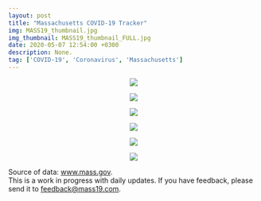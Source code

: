 ```yaml
---
layout: post
title: "Massachusetts COVID-19 Tracker"
img: MASS19_thumbnail.jpg
img_thumbnail: MASS19_thumbnail_FULL.jpg
date: 2020-05-07 12:54:00 +0300
description: None. 
tag: ['COVID-19', 'Coronavirus', 'Massachusetts']
---
```



























<p align="center">
    <img src="https://sdamolini.github.io/assets/img/MASS19/output_7_0.png" style="max-width:840px;">
</p>















<p align="center">
    <img src="https://sdamolini.github.io/assets/img/MASS19/output_9_0.png" style="max-width:840px;">
</p>

















<p align="center">
    <img src="https://sdamolini.github.io/assets/img/MASS19/output_12_0.png" style="max-width:840px;">
</p>















<p align="center">
    <img src="https://sdamolini.github.io/assets/img/MASS19/output_14_0.png" style="max-width:840px;">
</p>























<p align="center">
    <img src="https://sdamolini.github.io/assets/img/MASS19/output_17_0.png" style="max-width:840px;">
</p>





<p align="center">
    <img src="https://sdamolini.github.io/assets/img/MASS19/output_18_0.png" style="max-width:840px;">
</p>


Source of data: <a href="https://www.mass.gov/info-details/covid-19-cases-quarantine-and-monitoring" target="_blank">www.mass.gov</a>.  
This is a work in progress with daily updates. If you have feedback, please send it to <a href="mailto:feedback@damolini.com">feedback@mass19.com</a>.








